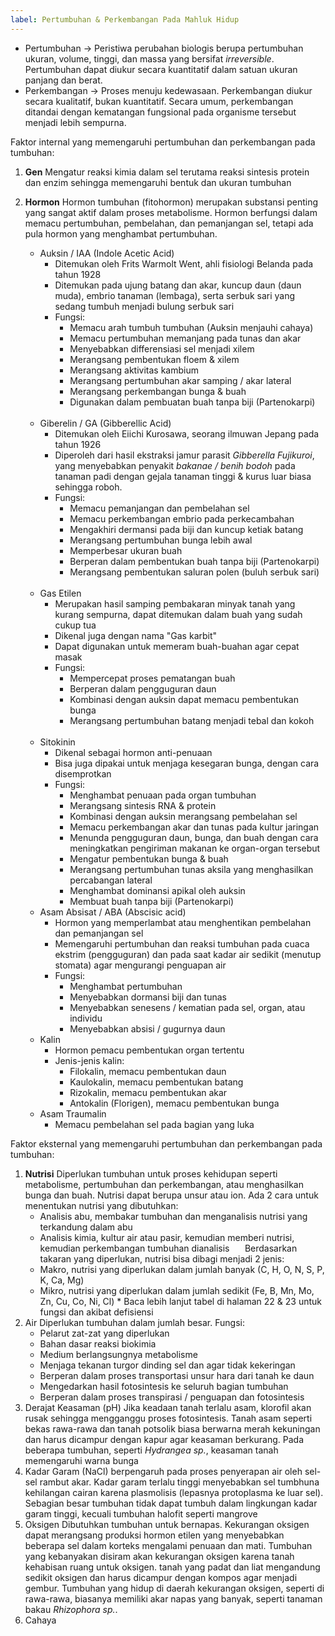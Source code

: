 ```yaml
---
label: Pertumbuhan & Perkembangan Pada Mahluk Hidup
---
```


- Pertumbuhan -> Peristiwa perubahan biologis berupa pertumbuhan ukuran, volume, tinggi, dan massa yang bersifat *irreversible*. Pertumbuhan dapat diukur secara kuantitatif dalam satuan ukuran panjang dan berat.
- Perkembangan -> Proses menuju kedewasaan. Perkembangan diukur secara kualitatif, bukan kuantitatif. Secara umum, perkembangan ditandai dengan kematangan fungsional pada organisme tersebut menjadi lebih sempurna.

Faktor internal yang memengaruhi pertumbuhan dan perkembangan pada tumbuhan:
1. **Gen**
	Mengatur reaksi kimia dalam sel terutama reaksi sintesis protein dan enzim sehingga memengaruhi bentuk dan ukuran tumbuhan

2. **Hormon**
	Hormon tumbuhan (fitohormon) merupakan substansi penting yang sangat aktif dalam proses metabolisme. Hormon berfungsi dalam memacu pertumbuhan, pembelahan, dan pemanjangan sel, tetapi ada pula hormon yang menghambat pertumbuhan.
	
	- Auksin / IAA (Indole Acetic Acid)
		- Ditemukan oleh Frits Warmolt Went, ahli fisiologi Belanda pada tahun 1928
		- Ditemukan pada ujung batang dan akar, kuncup daun (daun muda), embrio tanaman (lembaga), serta serbuk sari yang sedang tumbuh menjadi bulung serbuk sari
		- Fungsi:
			- Memacu arah tumbuh tumbuhan (Auksin menjauhi cahaya)
			- Memacu pertumbuhan memanjang pada tunas dan akar
			- Menyebabkan differensiasi sel menjadi xilem
			- Merangsang pembentukan floem & xilem
			- Merangsang aktivitas kambium
			- Merangsang pertumbuhan akar samping / akar lateral
			- Merangsang perkembangan bunga & buah
			- Digunakan dalam pembuatan buah tanpa biji (Partenokarpi)
	$\quad$
	- Giberelin / GA (Gibberellic Acid) 
		- Ditemukan oleh Eiichi Kurosawa, seorang ilmuwan Jepang pada tahun 1926
		- Diperoleh dari hasil ekstraksi jamur parasit *Gibberella Fujikuroi*, yang menyebabkan penyakit *bakanae / benih bodoh* pada tanaman padi dengan gejala tanaman tinggi & kurus luar biasa sehingga roboh.
		- Fungsi:
			- Memacu pemanjangan dan pembelahan sel
			- Memacu perkembangan embrio pada perkecambahan
			- Mengakhiri dermansi pada biji dan kuncup ketiak batang
			- Merangsang pertumbuhan bunga lebih awal
			- Memperbesar ukuran buah
			- Berperan dalam pembentukan buah tanpa biji (Partenokarpi)
			- Merangsang pembentukan saluran polen (buluh serbuk sari)
	$\quad$
	- Gas Etilen
		- Merupakan hasil samping pembakaran minyak tanah yang kurang sempurna, dapat ditemukan dalam buah yang sudah cukup tua
		- Dikenal juga dengan nama "Gas karbit"
		- Dapat digunakan untuk memeram buah-buahan agar cepat masak
		- Fungsi:
			- Mempercepat proses pematangan buah
			- Berperan dalam pengguguran daun
			- Kombinasi dengan auksin dapat memacu pembentukan bunga
			- Merangsang pertumbuhan batang menjadi tebal dan kokoh
	$\quad$
	- Sitokinin
		- Dikenal sebagai hormon anti-penuaan
		- Bisa juga dipakai untuk menjaga kesegaran bunga, dengan cara disemprotkan
		- Fungsi:
			- Menghambat penuaan pada organ tumbuhan
			- Merangsang sintesis RNA & protein
			- Kombinasi dengan auksin merangsang pembelahan sel
			- Memacu perkembangan akar dan tunas pada kultur jaringan
			- Menunda pengguguran daun, bunga, dan buah dengan cara meningkatkan pengiriman makanan ke organ-organ tersebut
			- Mengatur pembentukan bunga & buah
			- Merangsang pertumbuhan tunas aksila yang menghasilkan percabangan lateral
			- Menghambat dominansi apikal oleh auksin
			- Membuat buah tanpa biji (Partenokarpi)
	$\quad$
	- Asam Absisat / ABA (Abscisic acid)
		- Hormon yang memperlambat atau menghentikan pembelahan dan pemanjangan sel
		- Memengaruhi pertumbuhan dan reaksi tumbuhan pada cuaca ekstrim (pengguguran) dan pada saat kadar air sedikit (menutup stomata) agar  mengurangi penguapan air
		- Fungsi:
			- Menghambat pertumbuhan
			- Menyebabkan dormansi biji dan tunas
			- Menyebabkan senesens / kematian pada sel, organ, atau individu
			- Menyebabkan absisi / gugurnya daun
	$\quad$
	- Kalin
		- Hormon pemacu pembentukan organ tertentu
		- Jenis-jenis kalin:
			- Filokalin, memacu pembentukan daun
			- Kaulokalin, memacu pembentukan batang
			- Rizokalin, memacu pembentukan akar
			- Antokalin (Florigen), memacu pembentukan bunga
	$\quad$
	- Asam Traumalin
		- Memacu pembelahan sel pada bagian yang luka

Faktor eksternal yang memengaruhi pertumbuhan dan perkembangan pada tumbuhan:

1. **Nutrisi**
	Diperlukan tumbuhan untuk proses kehidupan seperti metabolisme, pertumbuhan dan perkembangan, atau menghasilkan bunga dan buah.
	Nutrisi dapat berupa unsur atau ion. Ada 2 cara untuk menentukan nutrisi yang dibutuhkan:
	$\quad$
	- Analisis abu, membakar tumbuhan dan menganalisis nutrisi yang terkandung dalam abu
	- Analisis kimia, kultur air atau pasir, kemudian memberi nutrisi, kemudian perkembangan tumbuhan dianalisis
	$\quad$
	Berdasarkan takaran yang diperlukan, nutrisi bisa dibagi menjadi 2 jenis:
	- Makro, nutrisi yang diperlukan dalam jumlah banyak (C, H, O, N, S, P, K, Ca, Mg)
	- Mikro, nutrisi yang diperlukan dalam jumlah sedikit (Fe, B, Mn, Mo, Zn, Cu, Co, Ni, Cl)
	\* Baca lebih lanjut tabel di halaman 22 & 23 untuk fungsi dan akibat defisiensi
$\quad$
2. Air
	Diperlukan tumbuhan dalam jumlah besar. Fungsi:
	- Pelarut zat-zat yang diperlukan
	- Bahan dasar reaksi biokimia
	- Medium berlangsungnya metabolisme
	- Menjaga tekanan turgor dinding sel dan agar tidak kekeringan
	- Berperan dalam proses transportasi unsur hara dari tanah ke daun
	- Mengedarkan hasil fotosintesis ke seluruh bagian tumbuhan
	- Berperan dalam proses transpirasi / penguapan dan fotosintesis
$\quad$
3. Derajat Keasaman (pH)
	Jika keadaan tanah terlalu asam, klorofil akan rusak sehingga mengganggu proses fotosintesis. Tanah asam seperti bekas rawa-rawa dan tanah potsolik biasa berwarna merah kekuningan dan harus dicampur dengan kapur agar keasaman berkurang. Pada beberapa tumbuhan, seperti *Hydrangea sp.*, keasaman tanah memengaruhi warna bunga
$\quad$
4. Kadar Garam (NaCl)
	berpengaruh pada proses penyerapan air oleh sel-sel rambut akar. Kadar garam terlalu tinggi menyebabkan sel tumbhuna kehilangan cairan karena plasmolisis (lepasnya protoplasma ke luar sel). Sebagian besar tumbuhan tidak dapat tumbuh dalam lingkungan kadar garam tinggi, kecuali tumbuhan halofit seperti mangrove
$\quad$
5. Oksigen
	Dibutuhkan tumbuhan untuk bernapas. Kekurangan oksigen dapat merangsang produksi hormon etilen yang menyebabkan beberapa sel dalam korteks mengalami penuaan dan mati. Tumbuhan yang kebanyakan disiram akan kekurangan oksigen karena tanah kehabisan ruang untuk oksigen. tanah yang padat dan liat mengandung sedikit oksigen dan harus dicampur dengan kompos agar menjadi gembur. Tumbuhan yang hidup di daerah kekurangan oksigen, seperti di rawa-rawa, biasanya memiliki akar napas yang banyak, seperti tanaman bakau *Rhizophora sp.*.
$\quad$
6. Cahaya
	